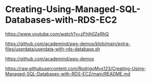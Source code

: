 # Creating-Using-Managed-SQL-Databases-with-RDS-EC2

https://www.youtube.com/watch?v=zFhjh0ZeRhQ

https://github.com/academind/aws-demos/blob/main/extra-files/userdata/userdata-with-rds-database.sh

https://github.com/academind/aws-demos

https://raw.githubusercontent.com/RodrigoMvs123/Creating-Using-Managed-SQL-Databases-with-RDS-EC2/main/README.md


